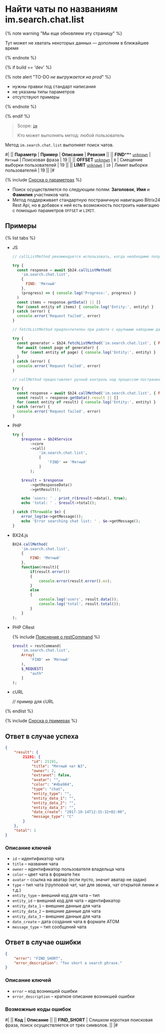 # Найти чаты по названиям im.search.chat.list

{% note warning "Мы еще обновляем эту страницу" %}

Тут может не хватать некоторых данных — дополним в ближайшее время

{% endnote %}

{% if build == 'dev' %}

{% note alert "TO-DO _не выгружается на prod_" %}

- нужны правки под стандарт написания
- не указаны типы параметров
- отсутствуют примеры

{% endnote %}

{% endif %}

> Scope: [`im`](../../scopes/permissions.md)
>
> Кто может выполнять метод: любой пользователь

Метод `im.search.chat.list` выполняет поиск чатов.

#|
|| **Параметр** | **Пример** | **Описание** | **Ревизия** ||
|| **FIND^*^**
[`unknown`](../../data-types.md) | `Мятный` | Поисковая фраза | 19 ||
|| **OFFSET**
[`unknown`](../../data-types.md) | `0` | Смещение выборки пользователей | 19 ||
|| **LIMIT**
[`unknown`](../../data-types.md) | `10` | Лимит выборки пользователей | 19 ||
|#

{% include [Сноска о параметрах](../../../_includes/required.md) %}

- Поиск осуществляется по следующим полям: **Заголовок**, **Имя** и **Фамилия** участников чата.
- Метод поддерживает стандартную постраничную навигацию Bitrix24 Rest Api, но в добавок к ней есть возможность построить навигацию с помощью параметров `OFFSET` и `LIMIT`.

## Примеры

{% list tabs %}

- JS


    ```js
    // callListMethod рекомендуется использовать, когда необходимо получить весь набор списочных данных и объём записей относительно невелик (до примерно 1000 элементов). Метод загружает все данные сразу, что может привести к высокой нагрузке на память при работе с большими объемами.
    
    try {
      const response = await $b24.callListMethod(
        'im.search.chat.list',
        {
          FIND: 'Мятный'
        },
        (progress) => { console.log('Progress:', progress) }
      )
      const items = response.getData() || []
      for (const entity of items) { console.log('Entity:', entity) }
    } catch (error) {
      console.error('Request failed', error)
    }
    
    // fetchListMethod предпочтителен при работе с крупными наборами данных. Метод реализует итеративную выборку с использованием генератора, что позволяет обрабатывать данные по частям и эффективно использовать память.
    
    try {
      const generator = $b24.fetchListMethod('im.search.chat.list', { FIND: 'Мятный' }, 'ID')
      for await (const page of generator) {
        for (const entity of page) { console.log('Entity:', entity) }
      }
    } catch (error) {
      console.error('Request failed', error)
    }
    
    // callMethod предоставляет ручной контроль над процессом постраничного получения данных через параметр start. Подходит для сценариев, где требуется точное управление пакетами запросов. Однако при больших объемах данных может быть менее эффективным по сравнению с fetchListMethod.
    
    try {
      const response = await $b24.callMethod('im.search.chat.list', { FIND: 'Мятный' }, 0)
      const result = response.getData().result || []
      for (const entity of result) { console.log('Entity:', entity) }
    } catch (error) {
      console.error('Request failed', error)
    }
    ```

- PHP


    ```php
    try {
        $response = $b24Service
            ->core
            ->call(
                'im.search.chat.list',
                [
                    'FIND' => 'Мятный'
                ]
            );
    
        $result = $response
            ->getResponseData()
            ->getResult();
    
        echo 'users: ' . print_r($result->data(), true);
        echo 'total: ' . $result->total();
    
    } catch (Throwable $e) {
        error_log($e->getMessage());
        echo 'Error searching chat list: ' . $e->getMessage();
    }
    ```

- BX24.js

    ```js
    BX24.callMethod(
        'im.search.chat.list',
        {
            FIND: 'Мятный'
        },
        function(result){
            if(result.error())
            {
                console.error(result.error().ex);
            }
            else
            {
                console.log('users', result.data());
                console.log('total', result.total());
            }
        }
    );
    ```

- PHP CRest

    {% include [Пояснение о restCommand](../_includes/rest-command.md) %}

    ```php
    $result = restCommand(
        'im.search.chat.list',
        Array(
            'FIND' => 'Мятный'
        ),
        $_REQUEST[
            "auth"
        ]
    );
    ```

- cURL

    // пример для cURL

{% endlist %}

{% include [Сноска о примерах](../../../_includes/examples.md) %}

## Ответ в случае успеха

```json
{    
    "result": {
        21191: {
            "id": 21191,
            "title": "Мятный чат №3",
            "owner": 2,
            "extranet": false,
            "avatar": "",
            "color": "#4ba984",
            "type": "chat",
            "entity_type": "",
            "entity_data_1": "",
            "entity_data_2": "",
            "entity_data_3": "",
            "date_create": "2017-10-14T12:15:32+02:00",
            "message_type": "C"
        }
    },
    "total": 1
}    
```

### Описание ключей

- `id` – идентификатор чата
- `title` – название чата
- `owner` – идентификатор пользователя владельца чата
- `color` – цвет чата в формате hex
- `avatar` – ссылка на аватар (если пусто, значит аватар не задан)
- `type` – тип чата (групповой чат, чат для звонка, чат открытой линии и т.д.)
- `entity_type` – внешний код для чата – тип
- `entity_id` – внешний код для чата – идентификатор
- `entity_data_1` – внешние данные для чата
- `entity_data_2` – внешние данные для чата
- `entity_data_3` – внешние данные для чата
- `date_create` – дата создания чата в формате АТОМ
- `message_type` – тип сообщений чата

## Ответ в случае ошибки

```json
{
    "error": "FIND_SHORT",
    "error_description": "Too short a search phrase."
}
```

### Описание ключей

- `error` – код возникшей ошибки
- `error_description` – краткое описание возникшей ошибки

### Возможные коды ошибок

#|
|| **Код** | **Описание** ||
|| **FIND_SHORT** | Слишком короткая поисковая фраза, поиск осуществляется от трех символов. ||
|#